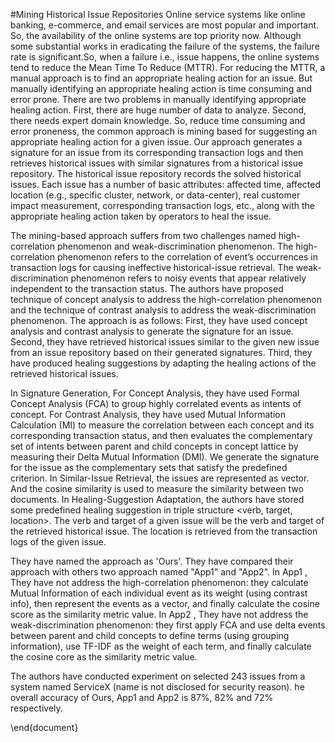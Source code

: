 #Mining Historical Issue Repositories
Online  service  systems  like  online  banking,  e-commerce,  and  email  services  are most popular and important. So, the availability of the online systems are top priority now. Although some substantial works in eradicating the failure of the systems, the failure rate is significant.So, when a failure i.e., issue happens, the online systems tend to reduce the Mean Time To Reduce (MTTR). For reducing the MTTR, a manual approach is to find an appropriate healing action for an issue. But manually identifying an appropriate healing action is time consuming and error prone. There are two problems in manually identifying appropriate healing action. First, there are huge number of data to analyze. Second, there needs expert domain knowledge. So, reduce time consuming and error proneness, the common approach is mining based for suggesting an appropriate healing action for a given issue. Our approach generates a signature for an issue from its corresponding transaction logs and then retrieves historical issues  with similar signatures from a historical issue repository. The historical issue repository records the solved historical issues. Each issue has  a number of basic attributes: affected time, affected location (e.g., specific cluster, network, or data-center), real customer impact measurement, corresponding transaction logs, etc., along with the appropriate healing  action  taken  by  operators  to  heal  the  issue.

The mining-based approach suffers from two challenges named high-correlation phenomenon and weak-discrimination phenomenon. The high-correlation phenomenon refers to the  correlation of event’s  occurrences  in  transaction logs for causing ineffective historical-issue  retrieval.
The weak-discrimination  phenomenon  refers to noisy events that appear relatively independent to the transaction  status. The authors have proposed technique of concept analysis to address the high-correlation phenomenon and the technique of contrast  analysis  to  address the weak-discrimination phenomenon. The approach is as follows: First,  they have used concept  analysis  and  contrast  analysis  to  generate  the signature  for  an  issue. Second,  they have retrieved  historical issues  similar  to  the  given  new  issue  from  an  issue repository  based  on  their  generated  signatures.  Third, they have produced healing suggestions by adapting the healing actions of the retrieved historical issues.

In Signature Generation, For Concept Analysis, they have used Formal Concept Analysis (FCA) to group highly correlated events as intents of concept. For Contrast Analysis, they have used Mutual Information Calculation (MI)  to  measure  the  correlation  between  each concept  and  its  corresponding  transaction  status,  and then evaluates the complementary set of intents between parent and child concepts in concept lattice by measuring their Delta Mutual Information (DMI). We generate the  signature  for  the  issue  as  the  complementary  sets that satisfy the predefined criterion. In Similar-Issue Retrieval, the issues are represented as vector. And the cosine similarity is used to measure the similarity between two documents. In Healing-Suggestion Adaptation, the authors have stored some predefined healing suggestion in triple structure <verb, target, location>. The verb and target of a given issue will be the verb and target of the retrieved historical issue. The location is retrieved from the transaction logs of the given issue.

They have named the approach as 'Ours'. They have compared their approach with others two approach named "App1" and "App2". In App1 ,  They have not address the high-correlation phenomenon: they calculate Mutual Information of each individual event as its weight (using contrast info), then represent the events as a vector, and finally calculate the cosine score as the similarity metric value. In App2 , They have not address the weak-discrimination  phenomenon:  they  first apply FCA and use delta events between parent and child concepts to  define  terms  (using  grouping  information), use TF-IDF as the  weight  of  each  term,  and  finally  calculate the cosine core as the similarity metric value.

The authors have conducted experiment on selected 243 issues from a system named ServiceX (name is not disclosed for security reason). he overall accuracy  of  Ours, App1 and App2 is 87%,  82%  and 72% respectively.

\end{document}
